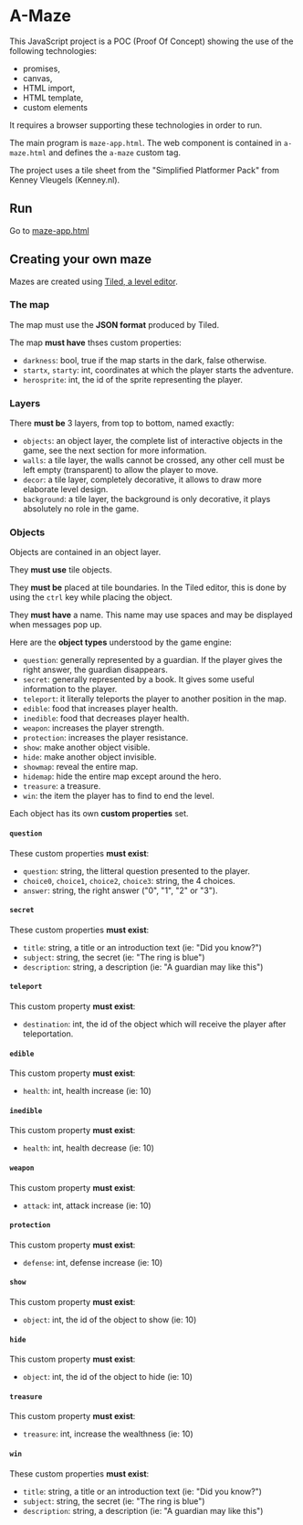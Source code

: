 A-Maze
======

This JavaScript project is a POC (Proof Of Concept) showing the use of the
following technologies:

- promises,
- canvas,
- HTML import,
- HTML template,
- custom elements

It requires a browser supporting these technologies in order to run.

The main program is `maze-app.html`. The web component is contained in
`a-maze.html` and defines the `a-maze` custom tag.

The project uses a tile sheet from the "Simplified Platformer Pack" from
Kenney Vleugels (Kenney.nl).

Run
---

Go to [maze-app.html](maze-app.html)

Creating your own maze
----------------------

Mazes are created using [Tiled, a level editor](https://www.mapeditor.org/).

### The map

The map must use the **JSON format** produced by Tiled.

The map **must have** thses custom properties:

- `darkness`: bool, true if the map starts in the dark, false otherwise.
- `startx`, `starty`: int, coordinates at which the player starts the adventure.
- `herosprite`: int, the id of the sprite representing the player.

### Layers

There **must be** 3 layers, from top to bottom, named exactly:

- `objects`: an object layer, the complete list of interactive objects in the
  game, see the next section for more information.
- `walls`: a tile layer, the walls cannot be crossed, any other cell must be
  left empty (transparent) to allow the player to move.
- `decor`: a tile layer, completely decorative, it allows to draw more elaborate
  level design.
- `background`: a tile layer, the background is only decorative, it plays
  absolutely no role in the game.

### Objects

Objects are contained in an object layer.

They **must use** tile objects.

They **must be** placed at tile boundaries. In the Tiled editor, this is done by
using the `ctrl` key while placing the object.

They **must have** a name. This name may use spaces and may be displayed when
messages pop up.

Here are the **object types** understood by the game engine:

- `question`: generally represented by a guardian. If the player gives the
  right answer, the guardian disappears.
- `secret`: generally represented by a book. It gives some useful information
  to the player.
- `teleport`: it literally teleports the player to another position in the map.
- `edible`: food that increases player health.
- `inedible`: food that decreases player health.
- `weapon`: increases the player strength.
- `protection`: increases the player resistance.
- `show`: make another object visible.
- `hide`: make another object invisible.
- `showmap`: reveal the entire map.
- `hidemap`: hide the entire map except around the hero.
- `treasure`: a treasure.
- `win`: the item the player has to find to end the level.

Each object has its own **custom properties** set.

#### `question`

These custom properties **must exist**:

- `question`: string, the litteral question presented to the player.
- `choice0`, `choice1`, `choice2`, `choice3`: string, the 4 choices.
- `answer`: string, the right answer ("0", "1", "2" or "3").

#### `secret`

These custom properties **must exist**:

- `title`: string, a title or an introduction text (ie: "Did you know?")
- `subject`: string, the secret (ie: "The ring is blue")
- `description`: string, a description (ie: "A guardian may like this")

#### `teleport`

This custom property **must exist**:

- `destination`: int, the id of the object which will receive the player after
  teleportation.

#### `edible`

This custom property **must exist**:

- `health`: int, health increase (ie: 10)

#### `inedible`

This custom property **must exist**:

- `health`: int, health decrease (ie: 10)

#### `weapon`

This custom property **must exist**:

- `attack`: int, attack increase (ie: 10)

#### `protection`

This custom property **must exist**:

- `defense`: int, defense increase (ie: 10)

#### `show`

This custom property **must exist**:

- `object`: int, the id of the object to show (ie: 10)

#### `hide`

This custom property **must exist**:

- `object`: int, the id of the object to hide (ie: 10)

#### `treasure`

This custom property **must exist**:

- `treasure`: int, increase the wealthness (ie: 10)

#### `win`

These custom properties **must exist**:

- `title`: string, a title or an introduction text (ie: "Did you know?")
- `subject`: string, the secret (ie: "The ring is blue")
- `description`: string, a description (ie: "A guardian may like this")
